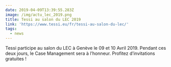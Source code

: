 ```yaml
---
date: 2019-04-09T13:39:55.283Z
image: /img/actu_lec_2019.png
title: Tessi au salon du LEC 2019
link: 'https://www.tessi.eu/fr/tessi-au-salon-du-lec/'
tags:
  - news
---
```

Tessi participe au salon du LEC à Genève le 09 et 10 Avril 2019. Pendant ces deux jours, le Case Management sera à l’honneur. Profitez d’invitations gratuites !
